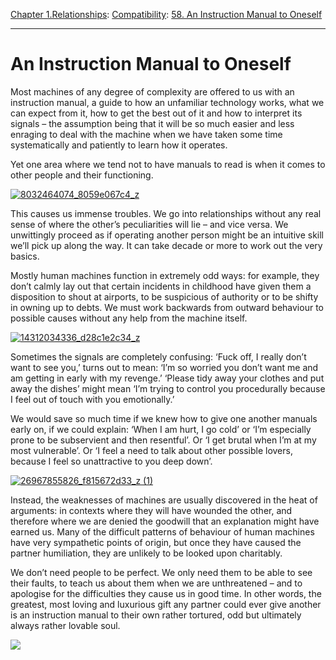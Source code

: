 [Chapter 1.Relationships](https://www.theschooloflife.com/thebookoflife/category/relationships/): [Compatibility](https://www.theschooloflife.com/thebookoflife/category/relationships/compatibility/): [58. An Instruction Manual to Oneself](https://www.theschooloflife.com/thebookoflife/an-instruction-manual-to-oneself/)

* * *

# An Instruction Manual to Oneself

Most machines of any degree of complexity are offered to us with an instruction manual, a guide to how an unfamiliar technology works, what we can expect from it, how to get the best out of it and how to interpret its signals – the assumption being that it will be so much easier and less enraging to deal with the machine when we have taken some time systematically and patiently to learn how it operates.

Yet one area where we tend not to have manuals to read is when it comes to other people and their functioning.

[![8032464074_8059e067c4_z](https://www.theschooloflife.com/thebookoflife/wp-content/uploads/2016/06/8032464074_8059e067c4_z.jpg)](http://www.thebookoflife.org/wp-content/uploads/2016/06/8032464074_8059e067c4_z.jpg)

This causes us immense troubles. We go into relationships without any real sense of where the other’s peculiarities will lie – and vice versa. We unwittingly proceed as if operating another person might be an intuitive skill we’ll pick up along the way. It can take decade or more to work out the very basics.

Mostly human machines function in extremely odd ways: for example, they don’t calmly lay out that certain incidents in childhood have given them a disposition to shout at airports, to be suspicious of authority or to be shifty in owning up to debts. We must work backwards from outward behaviour to possible causes without any help from the machine itself.

[![14312034336_d28c1e2c34_z](https://www.theschooloflife.com/thebookoflife/wp-content/uploads/2016/06/14312034336_d28c1e2c34_z.jpg)](http://www.thebookoflife.org/wp-content/uploads/2016/06/14312034336_d28c1e2c34_z.jpg)

Sometimes the signals are completely confusing: ‘Fuck off, I really don’t want to see you,’ turns out to mean: ‘I’m so worried you don’t want me and am getting in early with my revenge.’ ‘Please tidy away your clothes and put away the dishes’ might mean ‘I’m trying to control you procedurally because I feel out of touch with you emotionally.’

We would save so much time if we knew how to give one another manuals early on, if we could explain: ‘When I am hurt, I go cold’ or ‘I’m especially prone to be subservient and then resentful’. Or ‘I&nbsp;get brutal when I’m at my most vulnerable’. Or ‘I feel a need to talk about other possible lovers, because I feel so unattractive to you deep down’.

[![26967855826_f815672d33_z (1)](https://www.theschooloflife.com/thebookoflife/wp-content/uploads/2016/06/26967855826_f815672d33_z-1.jpg)](http://www.thebookoflife.org/wp-content/uploads/2016/06/26967855826_f815672d33_z-1.jpg)

Instead, the weaknesses of machines are usually discovered in the heat of arguments: in contexts where they will have wounded the other, and therefore where we are denied&nbsp;the goodwill that an explanation might have earned us. Many of the difficult patterns of behaviour of human machines have very sympathetic points of origin, but once they have caused the partner humiliation, they are unlikely to be looked upon charitably.

We don’t need people to be perfect. We only need them to be able to see their faults, to teach us about them when we are unthreatened – and to apologise for the difficulties they cause us in good time. In other words, the greatest, most loving and luxurious gift any partner could ever give another is an instruction manual to their own rather tortured, odd but ultimately always rather lovable soul.

[![](https://img.youtube.com/vi/VgGDwYYfayI/0.jpg)](https://www.youtube.com/embed/VgGDwYYfayI '')
